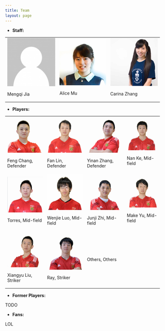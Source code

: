 ```yaml
---
title: Team
layout: page
---
```




* **Staff:**

<table style="width:100%">
  <tr>		
    <td>
	  <img src="/media/img/ppl/default.png" alt="Drawing" style="width: 200px;"/>
	  <p class="ppl_caption">Mengqi Jia</div>
	</td>	
    <td>
	  <img src="/media/img/ppl/alice.jpg" alt="Drawing" style="width: 200px;"/>
	  <p class="ppl_caption">Alice Mu</div>
	</td>	
    <td>
	  <img src="/media/img/ppl/carina.jpg" alt="Drawing" style="width: 200px;"/>
	  <p class="ppl_caption">Carina Zhang</div>
	</td>
  </tr>
</table> 

* **Players:**

<table style="width:100%">
  <tr>		
    <td>
	  <img src="/media/img/ppl/feng.jpg" alt="Drawing" style="width: 200px;"/>
	  <p class="ppl_caption">Feng Chang, Defender</div>
	</td>	
    <td>
	  <img src="/media/img/ppl/fan.jpg" alt="Drawing" style="width: 200px;"/>
	  <p class="ppl_caption">Fan Lin, Defender</div>
	</td>			
    <td>
	  <img src="/media/img/ppl/yinan.jpg" alt="Drawing" style="width: 200px;"/>
	  <p class="ppl_caption">Yinan Zhang, Defender</div>
	</td>		
    <td>
	  <img src="/media/img/ppl/kenan.jpg" alt="Drawing" style="width: 200px;"/>
	  <p class="ppl_caption">Nan Ke, Mid-field</div>
	</td>		
  </tr>
  <tr>		
    <td>
	  <img src="/media/img/ppl/torres.jpg" alt="Drawing" style="width: 200px;"/>
	  <p class="ppl_caption">Torres, Mid-field</div>
	</td>		
    <td>
	  <img src="/media/img/ppl/wenjie.jpg" alt="Drawing" style="width: 200px;"/>
	  <p class="ppl_caption">Wenjie Luo, Mid-field</div>
	</td>		
    <td>
	  <img src="/media/img/ppl/junji.jpg" alt="Drawing" style="width: 200px;"/>
	  <p class="ppl_caption">Junji Zhi, Mid-field</div>
	</td>		
    <td>
	  <img src="/media/img/ppl/mark.jpg" alt="Drawing" style="width: 200px;"/>
	  <p class="ppl_caption">Make Yu, Mid-field</div>
	</td>		
  </tr>
  <tr>	
    <td>
	  <img src="/media/img/ppl/albe.jpg" alt="Drawing" style="width: 200px;"/>
	  <p class="ppl_caption">Xiangyu Liu, Striker</div>
	</td>			
    <td>
	  <img src="/media/img/ppl/ray.jpg" alt="Drawing" style="width: 200px;"/>
	  <p class="ppl_caption">Ray, Striker</div>
	</td>
	</td>				
    <td>
	  <!-- <img src="/media/img/ppl/default.png" alt="Drawing" style="width: 200px;"/> -->
	  <p class="ppl_caption">Others, Others</div>
	</td>
	</td>		
  </tr>
</table>

* **Former Players:**

TODO

* **Fans:**

LOL